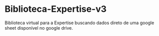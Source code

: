 # Biblioteca-Expertise-v3
 Biblioteca virtual para a Expertise buscando dados direto de uma google sheet disponível no google drive.
